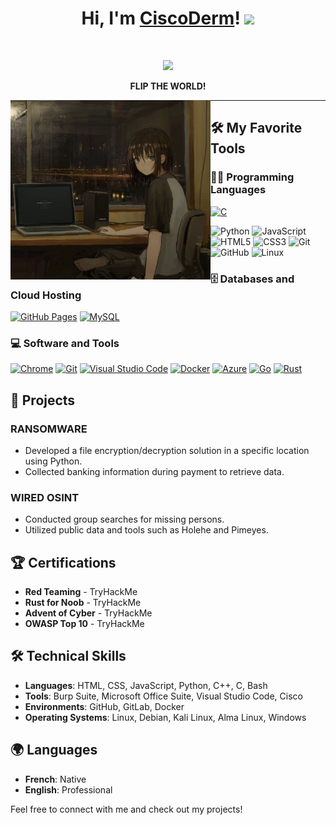 <h1 align="center">
Hi, I'm <a href="https://github.com/CiscoDerm" rel="nofollow">CiscoDerm</a>!
  <img src="https://media.giphy.com/media/hvRJCLFzcasrR4ia7z/giphy.gif" width="30">
</h1>
<br/>

<p align="center">
  <a href="https://github.com/DenverCoder1/readme-typing-svg">
    <img src="https://readme-typing-svg.herokuapp.com/?lines=Python%2C+C;Freelancer;Always+learning+new+things&center=true&width=480&height=45">
  </a>
</p>

<p align="center"> 
  <strong>FLIP THE WORLD!</strong>
</p>

<img align="left" src="https://github.com/I-am-vishalmaurya/I-am-vishalmaurya/blob/main/cropped_image.png" alt="Unfortunately I didn't find the author of the pic, feel free to open a pull request if found" width="320" />
<hr>

## 🛠️ My Favorite Tools

### 👨‍💻 Programming Languages

<p>
    <a href="https://github.com/search?q=user%3ADenverCoder1+is%3Arepo+language%3Ac"><img alt="C" src="https://img.shields.io/badge/C%20-%23025E8C.svg?logo=c&logoColor=white"></a>
</p>
<p>
    <img alt="Python" src="https://img.shields.io/badge/-Python-black?style=flat-square&logo=Python">
    <img alt="JavaScript" src="https://img.shields.io/badge/-JavaScript-black?style=flat-square&logo=javascript">
    <img alt="HTML5" src="https://img.shields.io/badge/-HTML5-E34F26?style=flat-square&logo=html5&logoColor=white">
    <img alt="CSS3" src="https://img.shields.io/badge/-CSS3-1572B6?style=flat-square&logo=css3">
    <img alt="Git" src="https://img.shields.io/badge/-Git-black?style=flat-square&logo=git">
    <img alt="GitHub" src="https://img.shields.io/badge/-GitHub-181717?style=flat-square&logo=github">
    <img alt="Linux" src="https://img.shields.io/badge/Linux-FCC624?style=flat-square&logo=linux&logoColor=black">
</p>

### 🗄️ Databases and Cloud Hosting

<p>
    <a href="#"><img alt="GitHub Pages" src="https://img.shields.io/badge/GitHub%20Pages-%23327FC7.svg?logo=github&logoColor=white"></a>
    <a href="#"><img alt="MySQL" src="https://img.shields.io/badge/MySQL-00000F?style=for-the-badge&logo=mysql&logoColor=white"></a>
</p>

### 💻 Software and Tools

<p>
    <a href="#"><img alt="Chrome" src="https://img.shields.io/badge/Chrome-3DDC84?logo=google-chrome&logoColor=white"></a>
    <a href="#"><img alt="Git" src="https://img.shields.io/badge/Git%20-%23F05033.svg?logo=git&logoColor=white"></a>
    <a href="#"><img alt="Visual Studio Code" src="https://img.shields.io/badge/Visual%20Studio%20Code-0078d7.svg?logo=visual-studio-code&logoColor=white"></a>
    <a href="#"><img alt="Docker" src="https://img.shields.io/badge/Docker-2496ED?style=for-the-badge&logo=docker&logoColor=white"></a>
    <a href="#"><img alt="Azure" src="https://img.shields.io/badge/Microsoft%20Azure-0078D4?style=for-the-badge&logo=microsoft-azure&logoColor=white"></a>
    <a href="#"><img alt="Go" src="https://img.shields.io/badge/Go-00ADD8?style=for-the-badge&logo=go&logoColor=white"></a>
    <a href="#"><img alt="Rust" src="https://img.shields.io/badge/Rust-000000?style=for-the-badge&logo=rust&logoColor=white"></a>
</p>

## 📝 Projects

### RANSOMWARE

- Developed a file encryption/decryption solution in a specific location using Python.
- Collected banking information during payment to retrieve data.

### WIRED OSINT

- Conducted group searches for missing persons.
- Utilized public data and tools such as Holehe and Pimeyes.


## 🏆 Certifications

- **Red Teaming** - TryHackMe
- **Rust for Noob** - TryHackMe
- **Advent of Cyber** - TryHackMe
- **OWASP Top 10** - TryHackMe

## 🛠️ Technical Skills

- **Languages**: HTML, CSS, JavaScript, Python, C++, C, Bash
- **Tools**: Burp Suite, Microsoft Office Suite, Visual Studio Code, Cisco
- **Environments**: GitHub, GitLab, Docker
- **Operating Systems**: Linux, Debian, Kali Linux, Alma Linux, Windows

## 🌍 Languages

- **French**: Native
- **English**: Professional


Feel free to connect with me and check out my projects!
